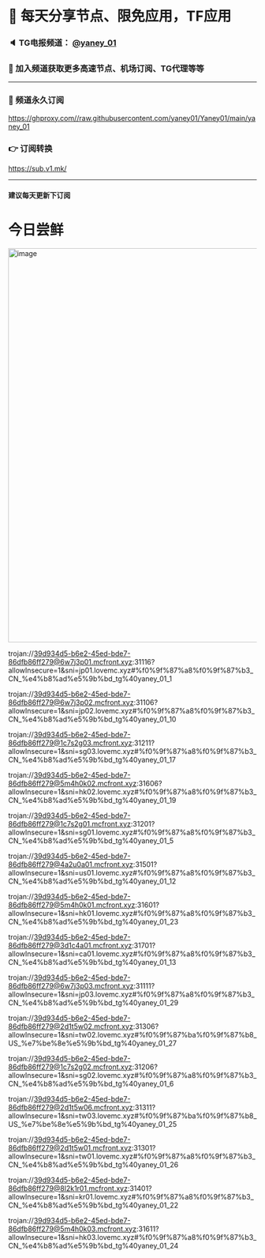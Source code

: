 # 🚀 每天分享节点、限免应用，TF应用
### 🔈 TG电报频道： [@yaney_01](https://t.me/yaney_01) 
### 🔔 加入频道获取更多高速节点、机场订阅、TG代理等等  
***
### 🔗  频道永久订阅
   https://ghproxy.com//raw.githubusercontent.com/yaney01/Yaney01/main/yaney_01
### 👉  订阅转换
   https://sub.v1.mk/
***
#### 建议每天更新下订阅
# 今日尝鲜
<img width="798" alt="image" src="https://user-images.githubusercontent.com/53202722/201801443-4c6c4d75-b251-4f7c-a450-faf300104a1c.png">

trojan://39d934d5-b6e2-45ed-bde7-86dfb86ff279@6w7j3p01.mcfront.xyz:31116?allowInsecure=1&sni=jp01.lovemc.xyz#%f0%9f%87%a8%f0%9f%87%b3_CN_%e4%b8%ad%e5%9b%bd_tg%40yaney_01_1

trojan://39d934d5-b6e2-45ed-bde7-86dfb86ff279@6w7j3p02.mcfront.xyz:31106?allowInsecure=1&sni=jp02.lovemc.xyz#%f0%9f%87%a8%f0%9f%87%b3_CN_%e4%b8%ad%e5%9b%bd_tg%40yaney_01_10

trojan://39d934d5-b6e2-45ed-bde7-86dfb86ff279@1c7s2g03.mcfront.xyz:31211?allowInsecure=1&sni=sg03.lovemc.xyz#%f0%9f%87%a8%f0%9f%87%b3_CN_%e4%b8%ad%e5%9b%bd_tg%40yaney_01_17

trojan://39d934d5-b6e2-45ed-bde7-86dfb86ff279@5m4h0k02.mcfront.xyz:31606?allowInsecure=1&sni=hk02.lovemc.xyz#%f0%9f%87%a8%f0%9f%87%b3_CN_%e4%b8%ad%e5%9b%bd_tg%40yaney_01_19

trojan://39d934d5-b6e2-45ed-bde7-86dfb86ff279@1c7s2g01.mcfront.xyz:31201?allowInsecure=1&sni=sg01.lovemc.xyz#%f0%9f%87%a8%f0%9f%87%b3_CN_%e4%b8%ad%e5%9b%bd_tg%40yaney_01_5

trojan://39d934d5-b6e2-45ed-bde7-86dfb86ff279@4a2u0a01.mcfront.xyz:31501?allowInsecure=1&sni=us01.lovemc.xyz#%f0%9f%87%a8%f0%9f%87%b3_CN_%e4%b8%ad%e5%9b%bd_tg%40yaney_01_12

trojan://39d934d5-b6e2-45ed-bde7-86dfb86ff279@5m4h0k01.mcfront.xyz:31601?allowInsecure=1&sni=hk01.lovemc.xyz#%f0%9f%87%a8%f0%9f%87%b3_CN_%e4%b8%ad%e5%9b%bd_tg%40yaney_01_23

trojan://39d934d5-b6e2-45ed-bde7-86dfb86ff279@3d1c4a01.mcfront.xyz:31701?allowInsecure=1&sni=ca01.lovemc.xyz#%f0%9f%87%a8%f0%9f%87%b3_CN_%e4%b8%ad%e5%9b%bd_tg%40yaney_01_13

trojan://39d934d5-b6e2-45ed-bde7-86dfb86ff279@6w7j3p03.mcfront.xyz:31111?allowInsecure=1&sni=jp03.lovemc.xyz#%f0%9f%87%a8%f0%9f%87%b3_CN_%e4%b8%ad%e5%9b%bd_tg%40yaney_01_29

trojan://39d934d5-b6e2-45ed-bde7-86dfb86ff279@2d1t5w02.mcfront.xyz:31306?allowInsecure=1&sni=tw02.lovemc.xyz#%f0%9f%87%ba%f0%9f%87%b8_US_%e7%be%8e%e5%9b%bd_tg%40yaney_01_27

trojan://39d934d5-b6e2-45ed-bde7-86dfb86ff279@1c7s2g02.mcfront.xyz:31206?allowInsecure=1&sni=sg02.lovemc.xyz#%f0%9f%87%a8%f0%9f%87%b3_CN_%e4%b8%ad%e5%9b%bd_tg%40yaney_01_6

trojan://39d934d5-b6e2-45ed-bde7-86dfb86ff279@2d1t5w06.mcfront.xyz:31311?allowInsecure=1&sni=tw03.lovemc.xyz#%f0%9f%87%ba%f0%9f%87%b8_US_%e7%be%8e%e5%9b%bd_tg%40yaney_01_25

trojan://39d934d5-b6e2-45ed-bde7-86dfb86ff279@2d1t5w01.mcfront.xyz:31301?allowInsecure=1&sni=tw01.lovemc.xyz#%f0%9f%87%a8%f0%9f%87%b3_CN_%e4%b8%ad%e5%9b%bd_tg%40yaney_01_26

trojan://39d934d5-b6e2-45ed-bde7-86dfb86ff279@8l2k1r01.mcfront.xyz:31401?allowInsecure=1&sni=kr01.lovemc.xyz#%f0%9f%87%a8%f0%9f%87%b3_CN_%e4%b8%ad%e5%9b%bd_tg%40yaney_01_22

trojan://39d934d5-b6e2-45ed-bde7-86dfb86ff279@5m4h0k03.mcfront.xyz:31611?allowInsecure=1&sni=hk03.lovemc.xyz#%f0%9f%87%a8%f0%9f%87%b3_CN_%e4%b8%ad%e5%9b%bd_tg%40yaney_01_24

